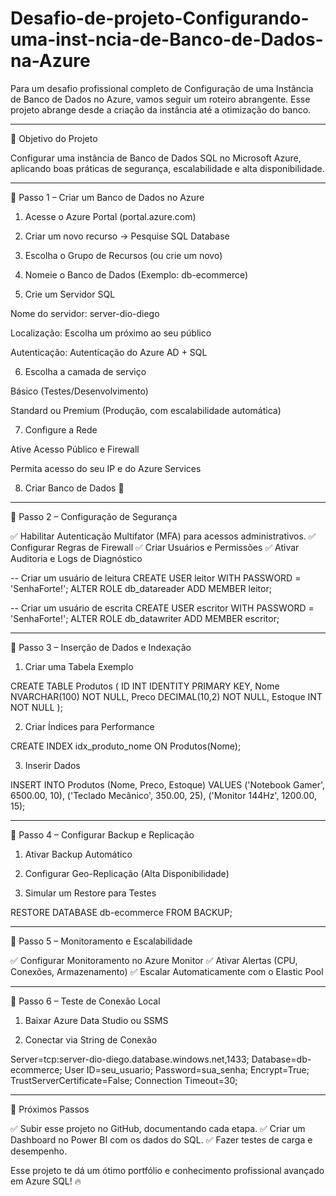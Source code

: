 # Desafio-de-projeto-Configurando-uma-inst-ncia-de-Banco-de-Dados-na-Azure

Para um desafio profissional completo de Configuração de uma Instância de Banco de Dados no Azure, vamos seguir um roteiro abrangente. Esse projeto abrange desde a criação da instância até a otimização do banco.


---

📌 Objetivo do Projeto

Configurar uma instância de Banco de Dados SQL no Microsoft Azure, aplicando boas práticas de segurança, escalabilidade e alta disponibilidade.


---

🔹 Passo 1 – Criar um Banco de Dados no Azure

1. Acesse o Azure Portal (portal.azure.com)


2. Criar um novo recurso → Pesquise SQL Database


3. Escolha o Grupo de Recursos (ou crie um novo)


4. Nomeie o Banco de Dados (Exemplo: db-ecommerce)


5. Crie um Servidor SQL

Nome do servidor: server-dio-diego

Localização: Escolha um próximo ao seu público

Autenticação: Autenticação do Azure AD + SQL



6. Escolha a camada de serviço

Básico (Testes/Desenvolvimento)

Standard ou Premium (Produção, com escalabilidade automática)



7. Configure a Rede

Ative Acesso Público e Firewall

Permita acesso do seu IP e do Azure Services



8. Criar Banco de Dados 🚀




---

🔹 Passo 2 – Configuração de Segurança

✅ Habilitar Autenticação Multifator (MFA) para acessos administrativos.
✅ Configurar Regras de Firewall
✅ Criar Usuários e Permissões
✅ Ativar Auditoria e Logs de Diagnóstico

-- Criar um usuário de leitura
CREATE USER leitor WITH PASSWORD = 'SenhaForte!';
ALTER ROLE db_datareader ADD MEMBER leitor;

-- Criar um usuário de escrita
CREATE USER escritor WITH PASSWORD = 'SenhaForte!';
ALTER ROLE db_datawriter ADD MEMBER escritor;


---

🔹 Passo 3 – Inserção de Dados e Indexação

1. Criar uma Tabela Exemplo



CREATE TABLE Produtos (
    ID INT IDENTITY PRIMARY KEY,
    Nome NVARCHAR(100) NOT NULL,
    Preco DECIMAL(10,2) NOT NULL,
    Estoque INT NOT NULL
);

2. Criar Índices para Performance



CREATE INDEX idx_produto_nome ON Produtos(Nome);

3. Inserir Dados



INSERT INTO Produtos (Nome, Preco, Estoque) VALUES 
('Notebook Gamer', 6500.00, 10),
('Teclado Mecânico', 350.00, 25),
('Monitor 144Hz', 1200.00, 15);


---

🔹 Passo 4 – Configurar Backup e Replicação

1. Ativar Backup Automático


2. Configurar Geo-Replicação (Alta Disponibilidade)


3. Simular um Restore para Testes



RESTORE DATABASE db-ecommerce FROM BACKUP;


---

🔹 Passo 5 – Monitoramento e Escalabilidade

✅ Configurar Monitoramento no Azure Monitor
✅ Ativar Alertas (CPU, Conexões, Armazenamento)
✅ Escalar Automaticamente com o Elastic Pool


---

🔹 Passo 6 – Teste de Conexão Local

1. Baixar Azure Data Studio ou SSMS


2. Conectar via String de Conexão



Server=tcp:server-dio-diego.database.windows.net,1433;
Database=db-ecommerce;
User ID=seu_usuario;
Password=sua_senha;
Encrypt=True;
TrustServerCertificate=False;
Connection Timeout=30;


---

🚀 Próximos Passos

✅ Subir esse projeto no GitHub, documentando cada etapa.
✅ Criar um Dashboard no Power BI com os dados do SQL.
✅ Fazer testes de carga e desempenho.

Esse projeto te dá um ótimo portfólio e conhecimento profissional avançado em Azure SQL! 🔥

